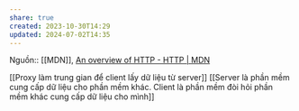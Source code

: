 ```yaml
---
share: true
created: 2023-10-30T14:29
updated: 2024-07-02T14:35
---
```

Nguồn:: [[MDN]], [An overview of HTTP - HTTP | MDN](https://developer.mozilla.org/en-US/docs/Web/HTTP/Overview)

[[Proxy làm trung gian để client lấy dữ liệu từ server]]
[[Server là phần mềm cung cấp dữ liệu cho phần mềm khác. Client là phần mềm đòi hỏi phần mềm khác cung cấp dữ liệu cho mình]]
